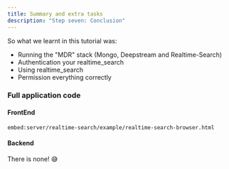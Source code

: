 ```yaml
---
title: Summary and extra tasks
description: "Step seven: Conclusion"
---
```


So what we learnt in this tutorial was:

- Running the "MDR" stack (Mongo, Deepstream and Realtime-Search)
- Authentication your realtime_search
- Using realtime_search
- Permission everything correctly

### Full application code

#### FrontEnd

`embed:server/realtime-search/example/realtime-search-browser.html`

#### Backend

There is none! 😅